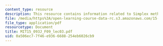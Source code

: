 ```yaml
---
content_type: resource
description: This resource contains information related to Simplex method I.
file: /media/https%3A/open-learning-course-data-rc.s3.amazonaws.com/15-093j-optimization-methods-fall-2009/0a506ec77f46e9366688254eb6026cb9_MIT15_093J_F09_lec03.pdf
file_type: application/pdf
resourcetype: Document
title: MIT15_093J_F09_lec03.pdf
uid: 0a506ec7-7f46-e936-6688-254eb6026cb9
---
```

